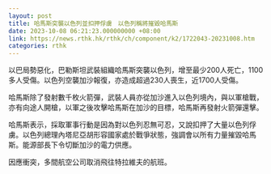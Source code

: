 ```yaml
---
layout: post
title: 哈馬斯突襲以色列並扣押俘虜　以色列稱將摧毀哈馬斯
date: 2023-10-08 06:21:23.000000000 +08:00
link: https://news.rthk.hk/rthk/ch/component/k2/1722043-20231008.htm
categories: rthk
---
```


以巴局勢惡化，巴勒斯坦武裝組織哈馬斯突襲以色列，增至最少200人死亡，1100多人受傷。以色列空襲加沙報復，亦造成超過230人喪生，近1700人受傷。

哈馬斯除了發射數千枚火箭彈，武裝人員亦從加沙進入以色列境內，與以軍槍戰，亦有向途人開槍，以軍之後攻擊哈馬斯在加沙的目標，哈馬斯再發射火箭彈還擊。

哈馬斯表示，採取軍事行動是因為對以色列忍無可忍，又說扣押了大量以色列俘虜。以色列總理內塔尼亞胡形容國家處於戰爭狀態，強調會以所有力量摧毀哈馬斯。能源部長下令切斷加沙的電力供應。

因應衝突，多間航空公司取消飛往特拉維夫的航班。
